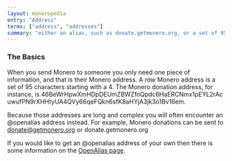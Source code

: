 ```yaml
---
layout: moneropedia
entry: "Address"
terms: ["address", "addresses"]
summary: "either an alias, such as donate.getmonero.org, or a set of 95 characters starting with a 4"
---
```


### The Basics

When you send Monero to someone you only need one piece of information, and that is their Monero address. A *raw* Monero address is a set of 95 characters starting with a 4. The Monero donation address, for instance, is <span style="word-break: break-all; word-wrap: break-word;">46BeWrHpwXmHDpDEUmZBWZfoQpdc6HaERCNmx1pEYL2rAcuwufPN9rXHHtyUA4QVy66qeFQkn6sfK8aHYjA3jk3o1Bv16em</span>.

Because those addresses are long and complex you will often encounter an @openalias address instead. For example, Monero donations can be sent to <span style="word-break: break-all; word-wrap: break-word;">donate@getmonero.org</span> or <span style="word-break: break-all; word-wrap: break-word;">donate.getmonero.org</span>

If you would like to get an @openalias address of your own then there is some information on the [OpenAlias page](/knowledge-base/openalias).

